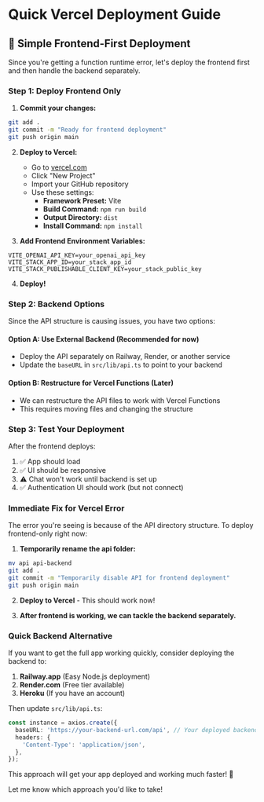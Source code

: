 # Quick Vercel Deployment Guide

## 🚀 Simple Frontend-First Deployment

Since you're getting a function runtime error, let's deploy the frontend first and then handle the backend separately.

### Step 1: Deploy Frontend Only

1. **Commit your changes:**
```bash
git add .
git commit -m "Ready for frontend deployment"
git push origin main
```

2. **Deploy to Vercel:**
   - Go to [vercel.com](https://vercel.com)
   - Click "New Project"
   - Import your GitHub repository
   - Use these settings:
     - **Framework Preset:** Vite
     - **Build Command:** `npm run build`
     - **Output Directory:** `dist`
     - **Install Command:** `npm install`

3. **Add Frontend Environment Variables:**
```
VITE_OPENAI_API_KEY=your_openai_api_key
VITE_STACK_APP_ID=your_stack_app_id
VITE_STACK_PUBLISHABLE_CLIENT_KEY=your_stack_public_key
```

4. **Deploy!**

### Step 2: Backend Options

Since the API structure is causing issues, you have two options:

#### Option A: Use External Backend (Recommended for now)
- Deploy the API separately on Railway, Render, or another service
- Update the `baseURL` in `src/lib/api.ts` to point to your backend

#### Option B: Restructure for Vercel Functions (Later)
- We can restructure the API files to work with Vercel Functions
- This requires moving files and changing the structure

### Step 3: Test Your Deployment

After the frontend deploys:
1. ✅ App should load
2. ✅ UI should be responsive
3. ⚠️ Chat won't work until backend is set up
4. ✅ Authentication UI should work (but not connect)

### Immediate Fix for Vercel Error

The error you're seeing is because of the API directory structure. To deploy frontend-only right now:

1. **Temporarily rename the api folder:**
```bash
mv api api-backend
git add .
git commit -m "Temporarily disable API for frontend deployment"
git push origin main
```

2. **Deploy to Vercel** - This should work now!

3. **After frontend is working, we can tackle the backend separately.**

### Quick Backend Alternative

If you want to get the full app working quickly, consider deploying the backend to:

1. **Railway.app** (Easy Node.js deployment)
2. **Render.com** (Free tier available)
3. **Heroku** (If you have an account)

Then update `src/lib/api.ts`:
```typescript
const instance = axios.create({
  baseURL: 'https://your-backend-url.com/api', // Your deployed backend
  headers: {
    'Content-Type': 'application/json',
  },
});
```

This approach will get your app deployed and working much faster! 🚀

Let me know which approach you'd like to take!